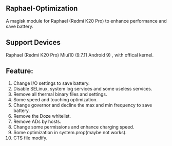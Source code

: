 ## Raphael-Optimization

A magisk module for Raphael (Redmi K20 Pro) to enhance performance and save battery.

## Support Devices

Raphael (Redmi K20 Pro) Miui10 (9.7.11 Android 9) , with offical kernel.

## Feature:

1. Change I/O settings to save battery.
2. Disable SELinux, system log services and some useless services.
3. Remove all thermal binary files and settings.
4. Some speed and touching optimization.
5. Change governor and decline the max and min frequency to save battery.
6. Remove the Doze whitelist.
7. Remove ADs by hosts.
8. Change some permissions and enhance charging speed.
9. Some optimization in system.prop(maybe not works).
10. CTS file modify.
